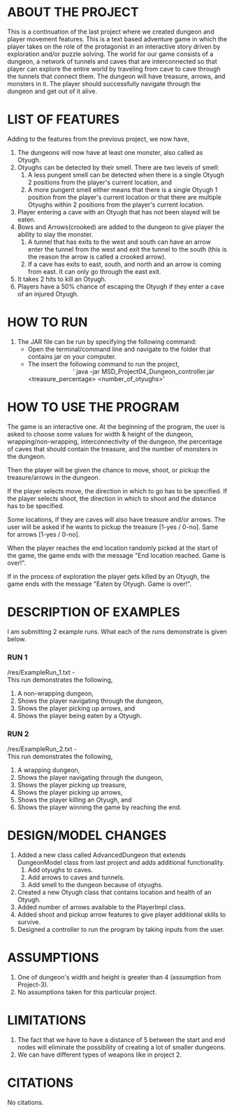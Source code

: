 # ABOUT THE PROJECT
This is a continuation of the last project where we created dungeon and player movement features.
This is a text based adventure game in which the player takes on the role of the protagonist in an 
interactive story driven by exploration and/or puzzle solving. The world for our game consists of a 
dungeon, a network of tunnels and caves that are interconnected so that player can explore the 
entire world by traveling from cave to cave through the tunnels that connect them. The dungeon will 
have treasure, arrows, and monsters in it. The player should successfully navigate through the 
dungeon and get out of it alive.

# LIST OF FEATURES
Adding to the features from the previous project, we now have,
1. The dungeons will now have at least one monster, also called as Otyugh. 
2. Otyughs can be detected by their smell. There are two levels of smell:
   1. A less pungent smell can be detected when there is a single Otyugh 2 positions from the 
   player's current location, and
   2. A more pungent smell either means that there is a single Otyugh 1 position from the player's 
   current location or that there are multiple Otyughs within 2 positions from the player's
   current location.
3. Player entering a cave with an Otyugh that has not been slayed will be eaten.
4. Bows and Arrows(crooked) are added to the dungeon to give player the ability to slay the monster.
   1. A tunnel that has exits to the west and south can have an arrow enter the tunnel from the west
   and exit the tunnel to the south (this is the reason the arrow is called a crooked arrow).
   2. If a cave has exits to east, south, and north and an arrow is coming from east. It can only go
   through the east exit.
5. It takes 2 hits to kill an Otyugh. 
6. Players have a 50% chance of escaping the Otyugh if they enter a cave of an injured Otyugh.

# HOW TO RUN
1. The JAR file can be run by specifying the following command:
   * Open the terminal/command line and navigate to the folder that contains jar on your computer.
   * The insert the following command to run the project,  
     &nbsp;&nbsp;&nbsp;&nbsp;&nbsp;&nbsp;&nbsp;&nbsp;&nbsp;&nbsp;&nbsp;&nbsp;&nbsp;&nbsp;&nbsp;
     &nbsp;&nbsp;&nbsp;&nbsp;&nbsp;&nbsp;&nbsp;&nbsp;&nbsp;
   ' java -jar MSD_Project04_Dungeon_controller.jar <width> <height> <wrapping> <interconnectivity> 
   <treasure_percentage> <number_of_otyughs>'

# HOW TO USE THE PROGRAM
The game is an interactive one. At the beginning of the program, the user is asked to choose some
values for width & height of the dungeon, wrapping/non-wrapping, interconnectivity of the dungeon, 
the percentage of caves that should contain the treasure, and the number of monsters in the dungeon.

Then the player will be given the chance to move, shoot, or pickup the treasure/arrows in the
dungeon. 

If the player selects move, the direction in which to go has to be specified.
If the player selects shoot, the direction in which to shoot and the distance has to be specified.

Some locations, if they are caves will also have treasure and/or arrows.
The user will be asked if he wants to pickup the treasure [1-yes / 0-no].
Same for arrows [1-yes / 0-no].

When the player reaches the end location randomly picked at the start of the game, the game ends
with the message "End location reached. Game is over!".

If in the process of exploration the player gets killed by an Otyugh, the game ends with the message
"Eaten by Otyugh. Game is over!".

# DESCRIPTION OF EXAMPLES
I am submitting 2 example runs. What each of the runs demonstrate is given below.
### RUN 1
/res/ExampleRun_1.txt -  
This run demonstrates the following,
1. A non-wrapping dungeon,
2. Shows the player navigating through the dungeon,
3. Shows the player picking up arrows, and
4. Shows the player being eaten by a Otyugh.
### RUN 2
/res/ExampleRun_2.txt -  
This run demonstrates the following,
1. A wrapping dungeon,
2. Shows the player navigating through the dungeon,
3. Shows the player picking up treasure,
4. Shows the player picking up arrows,
5. Shows the player killing an Otyugh, and
6. Shows the player winning the game by reaching the end.

# DESIGN/MODEL CHANGES
1. Added a new class called AdvancedDungeon that extends DungeonModel class from last project and
adds additional functionality.
   1. Add otyughs to caves.
   2. Add arrows to caves and tunnels.
   3. Add smell to the dungeon because of otyughs.
2. Created a new Otyugh class that contains location and health of an Otyugh.
3. Added number of arrows available to the PlayerImpl class.
4. Added shoot and pickup arrow features to give player additional skills to survive.
5. Designed a controller to run the program by taking inputs from the user.

# ASSUMPTIONS
1. One of dungeon's width and height is greater than 4 (assumption from Project-3).
2. No assumptions taken for this particular project.

# LIMITATIONS
1. The fact that we have to have a distance of 5 between the start and end nodes will eliminate the
   possibility of creating a lot of smaller dungeons.
2. We can have different types of weapons like in project 2.

# CITATIONS
No citations.
